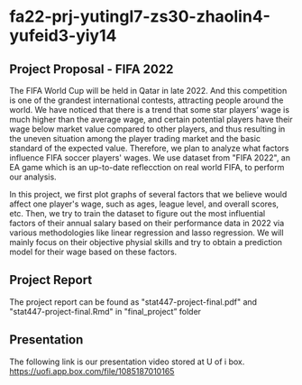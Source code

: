 # fa22-prj-yutingl7-zs30-zhaolin4-yufeid3-yiy14

## Project Proposal - FIFA 2022
The FIFA World Cup will be held in Qatar in late 2022. And this competition is one of the grandest international contests, attracting people around the world.  We have noticed that there is a trend that some star players’ wage is much higher than the average wage, and certain potential players have their wage below market value compared to other players, and thus resulting in the uneven situation among the player trading market and the basic standard of the expected value. Therefore, we plan to analyze what factors influence FIFA soccer players' wages. We use dataset from "FIFA 2022", an EA game which is an up-to-date reflecction on real world FIFA, to perform our analysis.  

In this project, we first plot graphs of several factors that we believe would affect one player's wage, such as ages, league level, and overall scores, etc. Then, we try to train the dataset to figure out the most influential factors of their annual salary based on their performance data in 2022 via various methodologies like linear regression and lasso regression. We will mainly focus on their objective physial skills and try to obtain a prediction model for their wage based on these factors. 

## Project Report
The project report can be found as "stat447-project-final.pdf" and "stat447-project-final.Rmd" in "final_project” folder

## Presentation
The following link is our presentation video stored at U of i box. 
https://uofi.app.box.com/file/1085187010165



